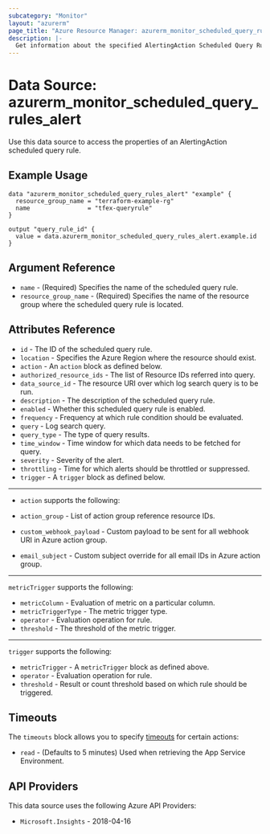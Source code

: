 ```yaml
---
subcategory: "Monitor"
layout: "azurerm"
page_title: "Azure Resource Manager: azurerm_monitor_scheduled_query_rules_alert"
description: |-
  Get information about the specified AlertingAction Scheduled Query Rules resource.
---
```


# Data Source: azurerm_monitor_scheduled_query_rules_alert

Use this data source to access the properties of an AlertingAction scheduled query rule.

## Example Usage

```hcl
data "azurerm_monitor_scheduled_query_rules_alert" "example" {
  resource_group_name = "terraform-example-rg"
  name                = "tfex-queryrule"
}

output "query_rule_id" {
  value = data.azurerm_monitor_scheduled_query_rules_alert.example.id
}
```

## Argument Reference

* `name` - (Required) Specifies the name of the scheduled query rule.
* `resource_group_name` - (Required) Specifies the name of the resource group where the scheduled query rule is located.

## Attributes Reference

* `id` - The ID of the scheduled query rule.
* `location` - Specifies the Azure Region where the resource should exist.
* `action` - An `action` block as defined below.
* `authorized_resource_ids` - The list of Resource IDs referred into query.
* `data_source_id` - The resource URI over which log search query is to be run.
* `description` - The description of the scheduled query rule.
* `enabled` - Whether this scheduled query rule is enabled.
* `frequency` - Frequency at which rule condition should be evaluated.
* `query` - Log search query.
* `query_type` - The type of query results.
* `time_window` - Time window for which data needs to be fetched for query.
* `severity` - Severity of the alert.
* `throttling` - Time for which alerts should be throttled or suppressed.
* `trigger` - A `trigger` block as defined below.

---

* `action` supports the following:

* `action_group` - List of action group reference resource IDs.
* `custom_webhook_payload` - Custom payload to be sent for all webhook URI in Azure action group.
* `email_subject` - Custom subject override for all email IDs in Azure action group.

---

`metricTrigger` supports the following:

* `metricColumn` - Evaluation of metric on a particular column.
* `metricTriggerType` - The metric trigger type.
* `operator` - Evaluation operation for rule.
* `threshold` - The threshold of the metric trigger.

---

`trigger` supports the following:

* `metricTrigger` - A `metricTrigger` block as defined above.
* `operator` - Evaluation operation for rule.
* `threshold` - Result or count threshold based on which rule should be triggered.

## Timeouts

The `timeouts` block allows you to specify [timeouts](https://www.terraform.io/language/resources/syntax#operation-timeouts) for certain actions:

* `read` - (Defaults to 5 minutes) Used when retrieving the App Service Environment.

## API Providers
<!-- This section is generated, changes will be overwritten -->
This data source uses the following Azure API Providers:

* `Microsoft.Insights` - 2018-04-16
